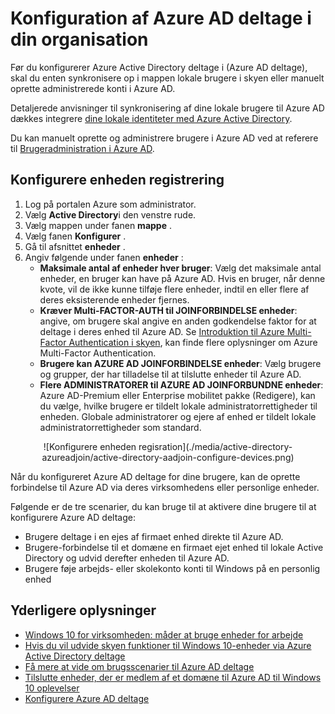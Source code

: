 <properties
    pageTitle="Konfiguration af Azure AD deltage for dine brugere | Microsoft Azure"
    description="Forklarer, hvordan administratorer kan konfigurere Azure AD deltage for lokal adresseliste og enhed registrering."
    services="active-directory"
    documentationCenter=""
    authors="femila"
    manager="swadhwa"
    editor=""
    tags="azure-classic-portal"/>

<tags
    ms.service="active-directory"
    ms.workload="identity"
    ms.tgt_pltfrm="na"
    ms.devlang="na"
    ms.topic="get-started-article"
    ms.date="09/27/2016"
    ms.author="femila"/>

# <a name="setting-up-azure-ad-join-in-your-organization"></a>Konfiguration af Azure AD deltage i din organisation

Før du konfigurerer Azure Active Directory deltage i (Azure AD deltage), skal du enten synkronisere op i mappen lokale brugere i skyen eller manuelt oprette administrerede konti i Azure AD.

Detaljerede anvisninger til synkronisering af dine lokale brugere til Azure AD dækkes integrere [dine lokale identiteter med Azure Active Directory](active-directory-aadconnect.md).


Du kan manuelt oprette og administrere brugere i Azure AD ved at referere til [Brugeradministration i Azure AD](https://msdn.microsoft.com/library/azure/hh967609.aspx).

## <a name="set-up-device-registration"></a>Konfigurere enheden registrering
1. Log på portalen Azure som administrator.
2. Vælg **Active Directory**i den venstre rude.
3. Vælg mappen under fanen **mappe** .
4. Vælg fanen **Konfigurer** .
5. Gå til afsnittet **enheder** .
6. Angiv følgende under fanen **enheder** :  
   * **Maksimale antal af enheder hver bruger**: Vælg det maksimale antal enheder, en bruger kan have på Azure AD.  Hvis en bruger, når denne kvote, vil de ikke kunne tilføje flere enheder, indtil en eller flere af deres eksisterende enheder fjernes.
   * **Kræver Multi-FACTOR-AUTH til JOINFORBINDELSE enheder**: angive, om brugere skal angive en anden godkendelse faktor for at deltage i deres enhed til Azure AD. Se [Introduktion til Azure Multi-Factor Authentication i skyen](..\multi-factor-authentication\multi-factor-authentication-get-started-cloud.md), kan finde flere oplysninger om Azure Multi-Factor Authentication.
   * **Brugere kan AZURE AD JOINFORBINDELSE enheder**: Vælg brugere og grupper, der har tilladelse til at tilslutte enheder til Azure AD.
   * **Flere ADMINISTRATORER til AZURE AD JOINFORBUNDNE enheder**: Azure AD-Premium eller Enterprise mobilitet pakke (Redigere), kan du vælge, hvilke brugere er tildelt lokale administratorrettigheder til enheden. Globale administratorer og ejere af enhed er tildelt lokale administratorrettigheder som standard.

<center>![Konfigurere enheden regisration](./media/active-directory-azureadjoin/active-directory-aadjoin-configure-devices.png)</center>

Når du konfigureret Azure AD deltage for dine brugere, kan de oprette forbindelse til Azure AD via deres virksomhedens eller personlige enheder.

Følgende er de tre scenarier, du kan bruge til at aktivere dine brugere til at konfigurere Azure AD deltage:

- Brugere deltage i en ejes af firmaet enhed direkte til Azure AD.
- Brugere-forbindelse til et domæne en firmaet ejet enhed til lokale Active Directory og udvid derefter enheden til Azure AD.
- Brugere føje arbejds- eller skolekonto konti til Windows på en personlig enhed

## <a name="additional-information"></a>Yderligere oplysninger
* [Windows 10 for virksomheden: måder at bruge enheder for arbejde](active-directory-azureadjoin-windows10-devices-overview.md)
* [Hvis du vil udvide skyen funktioner til Windows 10-enheder via Azure Active Directory deltage](active-directory-azureadjoin-user-upgrade.md)
* [Få mere at vide om brugsscenarier til Azure AD deltage](active-directory-azureadjoin-deployment-aadjoindirect.md)
* [Tilslutte enheder, der er medlem af et domæne til Azure AD til Windows 10 oplevelser](active-directory-azureadjoin-devices-group-policy.md)
* [Konfigurere Azure AD deltage](active-directory-azureadjoin-setup.md)
